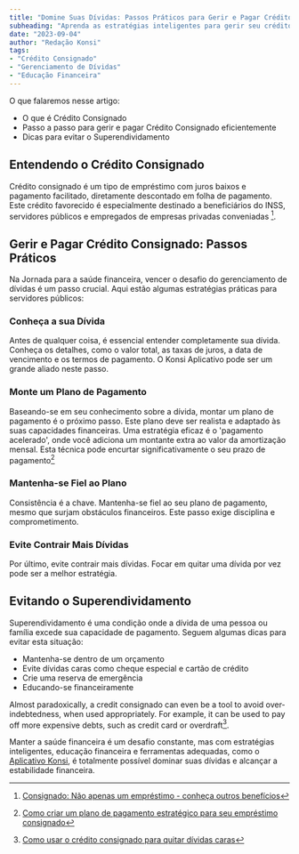 ```yaml
---
title: "Domine Suas Dívidas: Passos Práticos para Gerir e Pagar Crédito Consignado"
subheading: "Aprenda as estratégias inteligentes para gerir seu crédito consignado, pagar sua dívida mais rapidamente e evitar o superendividamento."
date: "2023-09-04"
author: "Redação Konsi"
tags:
- "Crédito Consignado"
- "Gerenciamento de Dívidas"
- "Educação Financeira"
---
```


O que falaremos nesse artigo:

- O que é Crédito Consignado
- Passo a passo para gerir e pagar Crédito Consignado eficientemente
- Dicas para evitar o Superendividamento 

## Entendendo o Crédito Consignado
Crédito consignado é um tipo de empréstimo com juros baixos e pagamento facilitado, diretamente descontado em folha de pagamento. Este crédito favorecido é especialmente destinado a beneficiários do INSS, servidores públicos e empregados de empresas privadas conveniadas [^1^].

## Gerir e Pagar Crédito Consignado: Passos Práticos

Na Jornada para a saúde financeira, vencer o desafio do gerenciamento de dívidas é um passo crucial. Aqui estão algumas estratégias práticas para servidores públicos:

### Conheça a sua Dívida
Antes de qualquer coisa, é essencial entender completamente sua dívida. Conheça os detalhes, como o valor total, as taxas de juros, a data de vencimento e os termos de pagamento. O Konsi Aplicativo pode ser um grande aliado neste passo.

### Monte um Plano de Pagamento
Baseando-se em seu conhecimento sobre a dívida, montar um plano de pagamento é o próximo passo. Este plano deve ser realista e adaptado às suas capacidades financeiras. Uma estratégia eficaz é o 'pagamento acelerado', onde você adiciona um montante extra ao valor da amortização mensal. Esta técnica pode encurtar significativamente o seu prazo de pagamento[^2^]

### Mantenha-se Fiel ao Plano
Consistência é a chave. Mantenha-se fiel ao seu plano de pagamento, mesmo que surjam obstáculos financeiros. Este passo exige disciplina e comprometimento.

### Evite Contrair Mais Dívidas
Por último, evite contrair mais dívidas. Focar em quitar uma dívida por vez pode ser a melhor estratégia. 

## Evitando o Superendividamento

Superendividamento é uma condição onde a dívida de uma pessoa ou família excede sua capacidade de pagamento. Seguem algumas dicas para evitar esta situação:

- Mantenha-se dentro de um orçamento
- Evite dívidas caras como cheque especial e cartão de crédito
- Crie uma reserva de emergência
- Educando-se financeiramente

Almost paradoxically, a credit consignado can even be a tool to avoid over-indebtedness, when used appropriately. For example, it can be used to pay off more expensive debts, such as credit card or overdraft[^3^].

Manter a saúde financeira é um desafio constante, mas com estratégias inteligentes, educação financeira e ferramentas adequadas, como o [Aplicativo Konsi](https://www.konsi.com.br/download), é totalmente possível dominar suas dívidas e alcançar a estabilidade financeira.

[^1^]: [Consignado: Não apenas um empréstimo - conheça outros benefícios](https://www.konsi.com.br/postagens/consignado-no-s-emprstimo-conhea-outros-benefcios)
[^2^]: [Como criar um plano de pagamento estratégico para seu empréstimo consignado](https://www.konsi.com.br/postagens/como-criar-um-plano-de-pagamento-estratgico-para-seu-emprstimo-consignado)
[^3^]: [Como usar o crédito consignado para quitar dívidas caras](https://www.konsi.com.br/postagens/como-usar-o-crdito-consignado-para-quitar-dvidas-caras)

